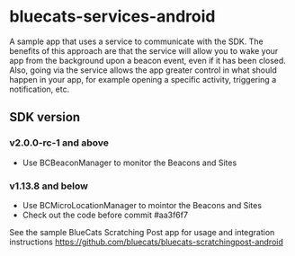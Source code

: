 # bluecats-services-android
A sample app that uses a service to communicate with the SDK. The benefits of this approach are that the service will allow you to wake your app from the background upon a beacon event, even if it has been closed. Also, going via the service allows the app greater control in what should happen in your app, for example opening a specific activity, triggering a notification, etc.

## SDK version
### v2.0.0-rc-1 and above
- Use BCBeaconManager to monitor the Beacons and Sites

### v1.13.8 and below
- Use BCMicroLocationManager to mointor the Beacons and Sites
- Check out the code before commit #aa3f6f7

See the sample BlueCats Scratching Post app for usage and integration instructions https://github.com/bluecats/bluecats-scratchingpost-android
